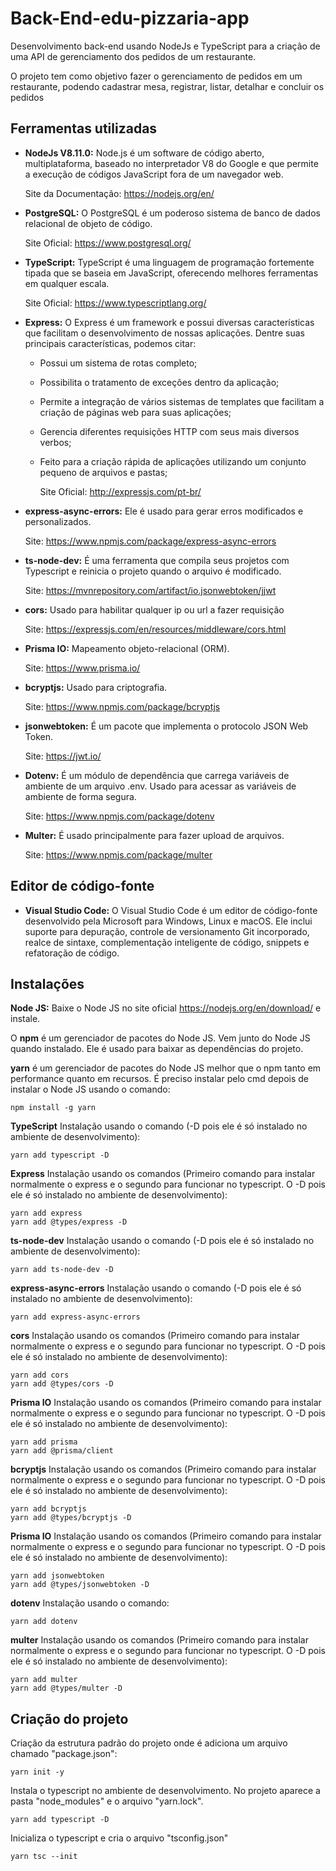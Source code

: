 # Back-End-edu-pizzaria-app

Desenvolvimento back-end usando NodeJs e TypeScript para a criação de uma API de gerenciamento dos pedidos de um restaurante.

O projeto tem como objetivo fazer o gerenciamento de pedidos em um restaurante, podendo cadastrar mesa, registrar, listar, detalhar e concluir os pedidos

## Ferramentas utilizadas

* **NodeJs V8.11.0:** Node.js é um software de código aberto, multiplataforma, baseado no interpretador V8 do Google e que permite a execução de códigos JavaScript fora de um navegador web.
  
  Site da Documentação: <https://nodejs.org/en/>
  
* **PostgreSQL:** O PostgreSQL é um poderoso sistema de banco de dados relacional de objeto de código.
  
  Site Oficial: <https://www.postgresql.org/>

* **TypeScript:** TypeScript é uma linguagem de programação fortemente tipada que se baseia em JavaScript, oferecendo melhores ferramentas em qualquer escala.
  
  Site Oficial: <https://www.typescriptlang.org/>

* **Express:** O Express é um framework e possui diversas características que facilitam o desenvolvimento de nossas aplicações. Dentre suas principais características, podemos citar:

  * Possui um sistema de rotas completo;
  * Possibilita o tratamento de exceções dentro da aplicação;
  * Permite a integração de vários sistemas de templates que facilitam a criação de páginas web para suas aplicações;
  * Gerencia diferentes requisições HTTP com seus mais diversos verbos;
  * Feito para a criação rápida de aplicações utilizando um conjunto pequeno de arquivos e pastas;
  
    Site Oficial: <http://expressjs.com/pt-br/>

* **express-async-errors:** Ele é usado para gerar erros modificados e personalizados.

  Site: <https://www.npmjs.com/package/express-async-errors>

* **ts-node-dev:** É uma ferramenta que compila seus projetos com Typescript e reinicia o projeto quando o arquivo é modificado.
  
  Site: <https://mvnrepository.com/artifact/io.jsonwebtoken/jjwt>

* **cors:** Usado para habilitar qualquer ip ou url a fazer requisição

  Site: <https://expressjs.com/en/resources/middleware/cors.html>

* **Prisma IO:** Mapeamento objeto-relacional (ORM).

  Site: <https://www.prisma.io/>

* **bcryptjs:** Usado para criptografia.
  
  Site: <https://www.npmjs.com/package/bcryptjs>

* **jsonwebtoken:** É um pacote que implementa o protocolo JSON Web Token.
  
  Site: <https://jwt.io/>

* **Dotenv:** É um módulo de dependência que carrega variáveis de ambiente de um arquivo .env. Usado para acessar as variáveis de ambiente de forma segura.
  
  Site: <https://www.npmjs.com/package/dotenv>

* **Multer:** É usado principalmente para fazer upload de arquivos.

  Site: <https://www.npmjs.com/package/multer>

## Editor de código-fonte

* **Visual Studio Code:** O Visual Studio Code é um editor de código-fonte desenvolvido pela Microsoft para Windows, Linux e macOS. Ele inclui suporte para depuração, controle de versionamento Git incorporado, realce de sintaxe, complementação inteligente de código, snippets e refatoração de código.

## Instalações

**Node JS:** Baixe o Node JS no site oficial <https://nodejs.org/en/download/> e instale.

O **npm** é um gerenciador de pacotes do  Node JS. Vem junto do  Node JS quando instalado. Ele é usado para baixar as dependências do projeto.

**yarn** é um gerenciador de pacotes do  Node JS melhor que o npm tanto em performance quanto em recursos. É preciso instalar pelo cmd depois de instalar o Node JS usando o comando:

```code
npm install -g yarn
```

**TypeScript** Instalação usando o comando (-D pois ele é só instalado no ambiente de desenvolvimento):

```code
yarn add typescript -D
```

**Express** Instalação usando os comandos (Primeiro comando para instalar normalmente o express e o segundo para funcionar no typescript. O -D pois ele é só instalado no ambiente de desenvolvimento):

```code
yarn add express
yarn add @types/express -D
```

**ts-node-dev** Instalação usando o comando (-D pois ele é só instalado no ambiente de desenvolvimento):

```code
yarn add ts-node-dev -D
```

**express-async-errors** Instalação usando o comando (-D pois ele é só instalado no ambiente de desenvolvimento):

```code
yarn add express-async-errors
```

**cors** Instalação usando os comandos (Primeiro comando para instalar normalmente o express e o segundo para funcionar no typescript. O -D pois ele é só instalado no ambiente de desenvolvimento):

```code
yarn add cors
yarn add @types/cors -D
```

**Prisma IO** Instalação usando os comandos (Primeiro comando para instalar normalmente o express e o segundo para funcionar no typescript. O -D pois ele é só instalado no ambiente de desenvolvimento):

```code
yarn add prisma
yarn add @prisma/client
```

**bcryptjs** Instalação usando os comandos (Primeiro comando para instalar normalmente o express e o segundo para funcionar no typescript. O -D pois ele é só instalado no ambiente de desenvolvimento):

```code
yarn add bcryptjs
yarn add @types/bcryptjs -D
```

**Prisma IO** Instalação usando os comandos (Primeiro comando para instalar normalmente o express e o segundo para funcionar no typescript. O -D pois ele é só instalado no ambiente de desenvolvimento):

```code
yarn add jsonwebtoken
yarn add @types/jsonwebtoken -D
```

**dotenv** Instalação usando o comando:

```code
yarn add dotenv
```

**multer** Instalação usando os comandos (Primeiro comando para instalar normalmente o express e o segundo para funcionar no typescript. O -D pois ele é só instalado no ambiente de desenvolvimento):

```code
yarn add multer
yarn add @types/multer -D 
```

## Criação do projeto

Criação da estrutura padrão do projeto onde é adiciona um arquivo chamado "package.json":

```code
yarn init -y
```

Instala o typescript no ambiente de desenvolvimento. No projeto aparece a pasta "node_modules" e o arquivo "yarn.lock".

```code
yarn add typescript -D
```

Inicializa o typescript e cria o arquivo "tsconfig.json"

```code
yarn tsc --init
```
